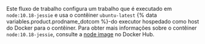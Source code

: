 Este fluxo de trabalho configura um trabalho que é executado em `node:10.18-jessie` e usa o contêiner `ubuntu-latest` {% data variables.product.prodname_dotcom %}-do executor hospedado como host do Docker para o contêiner. Para obter mais informações sobre o contêiner `node:10.18-jessie`, consulte a [node image](https://hub.docker.com/_/node) no Docker Hub.
